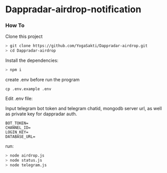# Dappradar-airdrop-notification

### How To
Clone this project

```bash
> git clone https://github.com/YogaSakti/Dappradar-airdrop.git
> cd Dappradar-airdrop

```

Install the dependencies:

```bash
> npm i
```

create .env before run the program
```
cp .env.example .env
```

Edit .env file: 

Input telegram bot token and telegram chatid, mongodb server url, as well as private key for dappradar auth.

```
BOT_TOKEN=
CHANNEL_ID=
LOGIN_KEY=
DATABASE_URL=
```

run:

```bash
> node airdrop.js
> node status.js
> node telegram.js
```
